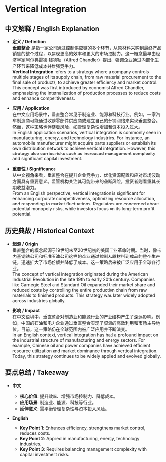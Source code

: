 # Vertical Integration

## 中文解释 / English Explanation

* **定义 / Definition**  
  **垂直整合** 是指一家公司通过控制供应链的多个环节，从原材料采购到最终产品销售的整个过程，以实现更高的效率和更大的市场控制力。这一概念最早由经济学家阿尔弗雷德·钱德勒（Alfred Chandler）提出，强调企业通过内部化生产环节来降低成本并增强竞争力。  
  **Vertical Integration** refers to a strategy where a company controls multiple stages of its supply chain, from raw material procurement to the final sale of products, to achieve greater efficiency and market control. This concept was first introduced by economist Alfred Chandler, emphasizing the internalization of production processes to reduce costs and enhance competitiveness.

* **应用 / Application**  
  在中文应用场景中，垂直整合常见于制造业、能源和科技行业。例如，一家汽车制造商可能通过收购零部件供应商或建立自己的分销网络来实现垂直整合。然而，这种策略也伴随着风险，如管理复杂性增加和资本投入过大。  
  In English application scenarios, vertical integration is commonly seen in manufacturing, energy, and technology industries. For instance, an automobile manufacturer might acquire parts suppliers or establish its own distribution network to achieve vertical integration. However, this strategy also carries risks such as increased management complexity and significant capital investment.

* **重要性 / Significance**  
  从中文视角来看，垂直整合在提升企业竞争力、优化资源配置和应对市场波动方面具有重要意义。监管机构关注其可能带来的垄断风险，投资者则看重其长期收益潜力。  
  From an English perspective, vertical integration is significant for enhancing corporate competitiveness, optimizing resource allocation, and responding to market fluctuations. Regulators are concerned about potential monopoly risks, while investors focus on its long-term profit potential.

## 历史典故 / Historical Context

* **起源 / Origin**  
  垂直整合的概念起源于19世纪末至20世纪初的美国工业革命时期。当时，像卡内基钢铁公司和标准石油公司这样的企业通过控制从原材料到成品的整个生产链，迅速扩大了市场份额并降低了成本。这一策略后来被广泛应用于全球各行业。  
  The concept of vertical integration originated during the American Industrial Revolution in the late 19th to early 20th century. Companies like Carnegie Steel and Standard Oil expanded their market share and reduced costs by controlling the entire production chain from raw materials to finished products. This strategy was later widely adopted across industries globally.

* **影响 / Impact**  
  在中文语境中，垂直整合对制造业和能源行业的产业结构产生了深远影响。例如，中国的石油和电力企业通过垂直整合实现了资源的高效利用和市场主导地位。目前，这一策略仍在全球范围内被广泛应用并不断演变。  
  In an English context, vertical integration has had a profound impact on the industrial structure of manufacturing and energy sectors. For example, Chinese oil and power companies have achieved efficient resource utilization and market dominance through vertical integration. Today, this strategy continues to be widely applied and evolved globally.

## 要点总结 / Takeaway

* **中文**  
  - **核心价值**: 提升效率、增强市场控制力、降低成本。  
  - **应用场景**: 制造业、能源、科技等行业。  
  - **延伸意义**: 需平衡管理复杂性与资本投入风险。

* **English**  
  - **Key Point 1**: Enhances efficiency, strengthens market control, reduces costs.  
  - **Key Point 2**: Applied in manufacturing, energy, technology industries.  
  - **Key Point 3**: Requires balancing management complexity with capital investment risks.